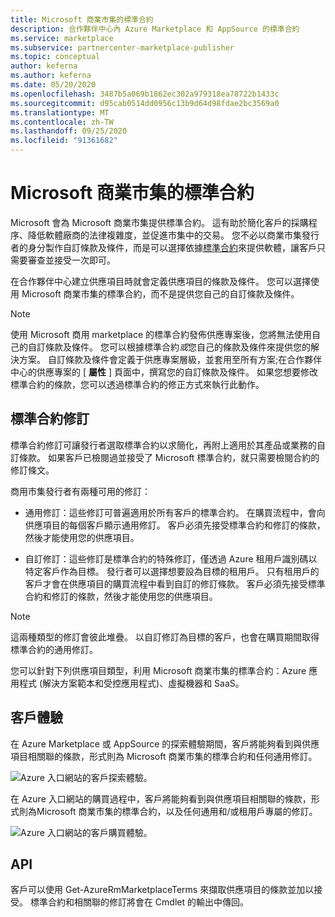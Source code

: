 ```yaml
---
title: Microsoft 商業市集的標準合約
description: 合作夥伴中心內 Azure Marketplace 和 AppSource 的標準合約
ms.service: marketplace
ms.subservice: partnercenter-marketplace-publisher
ms.topic: conceptual
author: keferna
ms.author: keferna
ms.date: 05/20/2020
ms.openlocfilehash: 3487b5a069b1862ec302a979318ea78722b1433c
ms.sourcegitcommit: d95cab0514dd0956c13b9d64d98fdae2bc3569a0
ms.translationtype: MT
ms.contentlocale: zh-TW
ms.lasthandoff: 09/25/2020
ms.locfileid: "91361682"
---
```

# <a name="standard-contract-for-microsoft-commercial-marketplace"></a>Microsoft 商業市集的標準合約

Microsoft 會為 Microsoft 商業市集提供標準合約。 這有助於簡化客戶的採購程序、降低軟體廠商的法律複雜度，並促進市集中的交易。 您不必以商業市集發行者的身分製作自訂條款及條件，而是可以選擇依據[標準合約](https://go.microsoft.com/fwlink/?linkid=2041178)來提供軟體，讓客戶只需要審查並接受一次即可。

在合作夥伴中心建立供應項目時就會定義供應項目的條款及條件。 您可以選擇使用 Microsoft 商業市集的標準合約，而不是提供您自己的自訂條款及條件。

>[!Note]
>使用 Microsoft 商用 marketplace 的標準合約發佈供應專案後，您將無法使用自己的自訂條款及條件。 您可以根據標準合約*或*您自己的條款及條件來提供您的解決方案。 自訂條款及條件會定義于供應專案層級，並套用至所有方案;在合作夥伴中心的供應專案的 [ **屬性** ] 頁面中，撰寫您的自訂條款及條件。 如果您想要修改標準合約的條款，您可以透過標準合約的修正方式來執行此動作。

## <a name="standard-contract-amendments"></a>標準合約修訂

標準合約修訂可讓發行者選取標準合約以求簡化，再附上適用於其產品或業務的自訂條款。 如果客戶已檢閱過並接受了 Microsoft 標準合約，就只需要檢閱合約的修訂條文。

商用市集發行者有兩種可用的修訂：

* 通用修訂：這些修訂可普遍適用於所有客戶的標準合約。 在購買流程中，會向供應項目的每個客戶顯示通用修訂。 客戶必須先接受標準合約和修訂的條款，然後才能使用您的供應項目。

* 自訂修訂：這些修訂是標準合約的特殊修訂，僅透過 Azure 租用戶識別碼以特定客戶作為目標。 發行者可以選擇想要設為目標的租用戶。 只有租用戶的客戶才會在供應項目的購買流程中看到自訂的修訂條款。  客戶必須先接受標準合約和修訂的條款，然後才能使用您的供應項目。

>[!Note]
>這兩種類型的修訂會彼此堆疊。 以自訂修訂為目標的客戶，也會在購買期間取得標準合約的通用修訂。

您可以針對下列供應項目類型，利用 Microsoft 商業市集的標準合約：Azure 應用程式 (解決方案範本和受控應用程式)、虛擬機器和 SaaS。

## <a name="customer-experience"></a>客戶體驗

在 Azure Marketplace 或 AppSource 的探索體驗期間，客戶將能夠看到與供應項目相關聯的條款，形式則為 Microsoft 商業市集的標準合約和任何通用修訂。

![Azure 入口網站的客戶探索體驗。](media/marketplace-publishers-guide/azure-discovery-process.png)

在 Azure 入口網站的購買過程中，客戶將能夠看到與供應項目相關聯的條款，形式則為Microsoft 商業市集的標準合約，以及任何通用和/或租用戶專屬的修訂。

![Azure 入口網站的客戶購買體驗。](media/marketplace-publishers-guide/azure-purchase-process.png)

## <a name="api"></a>API

客戶可以使用 Get-AzureRmMarketplaceTerms 來擷取供應項目的條款並加以接受。 標準合約和相關聯的修訂將會在 Cmdlet 的輸出中傳回。
